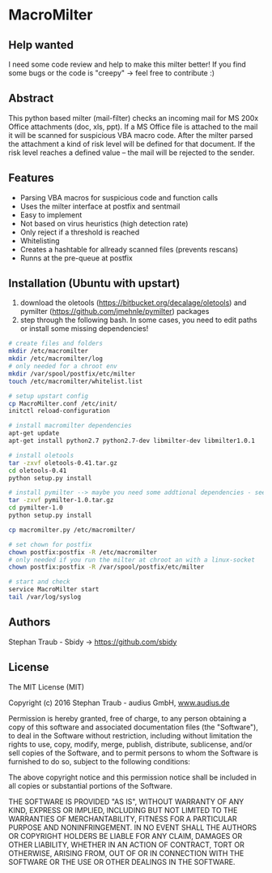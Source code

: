 # MacroMilter
## Help wanted
I need some code review and help to make this milter better! If you find some bugs or the code is "creepy" -> feel free to contribute :)
## Abstract
This python based milter (mail-filter) checks an incoming mail for MS 200x Office attachments (doc, xls, ppt). If a MS Office file is attached to the mail it will be scanned for suspicious VBA macro code. After the milter parsed the attachment a kind of risk level will be defined for that document. If the risk level reaches a defined value – the mail will be rejected to the sender.
## Features
* Parsing VBA macros for suspicious code and function calls
* Uses the milter interface at postfix and sentmail
* Easy to implement
* Not based on virus heuristics (high detection rate)
* Only reject if a threshold is reached
* Whitelisting
* Creates a hashtable for allready scanned files (prevents rescans)
* Runns at the pre-queue at postfix

## Installation (Ubuntu with upstart)
1. download the oletools (https://bitbucket.org/decalage/oletools) and pymilter (https://github.com/jmehnle/pymilter) packages
2. step through the following bash. In some cases, you need to edit paths or install some missing dependencies!
```bash
# create files and folders
mkdir /etc/macromilter
mkdir /etc/macromilter/log
# only needed for a chroot env
mkdir /var/spool/postfix/etc/milter
touch /etc/macromilter/whitelist.list

# setup upstart config
cp MacroMilter.conf /etc/init/
initctl reload-configuration

# install macromilter dependencies
apt-get update
apt-get install python2.7 python2.7-dev libmilter-dev libmilter1.0.1

# install oletools
tar -zxvf oletools-0.41.tar.gz
cd oletools-0.41
python setup.py install

# install pymilter --> maybe you need some addtional dependencies - see doc
tar -zxvf pymilter-1.0.tar.gz
cd pymilter-1.0
python setup.py install

cp macromilter.py /etc/macromilter/

# set chown for postfix
chown postfix:postfix -R /etc/macromilter
# only needed if you run the milter at chroot an with a linux-socket
chown postfix:postfix -R /var/spool/postfix/etc/milter 

# start and check
service MacroMilter start
tail /var/log/syslog
```
## Authors
Stephan Traub - Sbidy -> https://github.com/sbidy

## License
The MIT License (MIT)

Copyright (c) 2016 Stephan Traub - audius GmbH, www.audius.de

Permission is hereby granted, free of charge, to any person obtaining a copy
of this software and associated documentation files (the "Software"), to deal
in the Software without restriction, including without limitation the rights
to use, copy, modify, merge, publish, distribute, sublicense, and/or sell
copies of the Software, and to permit persons to whom the Software is
furnished to do so, subject to the following conditions:

The above copyright notice and this permission notice shall be included in all
copies or substantial portions of the Software.
 
THE SOFTWARE IS PROVIDED "AS IS", WITHOUT WARRANTY OF ANY KIND, EXPRESS OR
IMPLIED, INCLUDING BUT NOT LIMITED TO THE WARRANTIES OF MERCHANTABILITY,
FITNESS FOR A PARTICULAR PURPOSE AND NONINFRINGEMENT. IN NO EVENT SHALL THE
AUTHORS OR COPYRIGHT HOLDERS BE LIABLE FOR ANY CLAIM, DAMAGES OR OTHER
LIABILITY, WHETHER IN AN ACTION OF CONTRACT, TORT OR OTHERWISE, ARISING FROM,
OUT OF OR IN CONNECTION WITH THE SOFTWARE OR THE USE OR OTHER DEALINGS IN THE
SOFTWARE.

